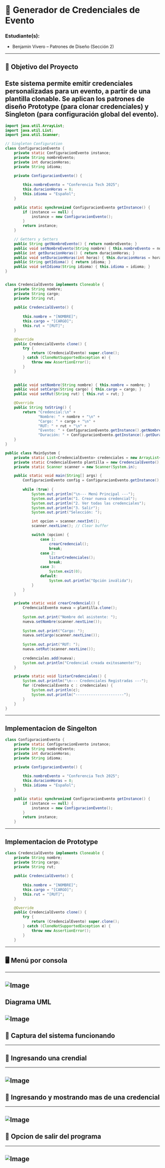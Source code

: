 # 🪪 Generador de Credenciales de Evento

### Estudiante(s):  
- Benjamin Vivero – Patrones de Diseño (Sección 2)

---

## 🎯 Objetivo del Proyecto

Este sistema permite emitir credenciales personalizadas para un evento, a partir de una plantilla clonable. Se aplican los patrones de diseño **Prototype** (para clonar credenciales) y **Singleton** (para configuración global del evento).
---
```java
import java.util.ArrayList;
import java.util.List;
import java.util.Scanner;

// Singleton Configuration
class ConfiguracionEvento {
    private static ConfiguracionEvento instance;
    private String nombreEvento;
    private int duracionHoras;
    private String idioma;

    private ConfiguracionEvento() {
        
        this.nombreEvento = "Conferencia Tech 2025";
        this.duracionHoras = 8;
        this.idioma = "Español";
    }

    public static synchronized ConfiguracionEvento getInstance() {
        if (instance == null) {
            instance = new ConfiguracionEvento();
        }
        return instance;
    }

    // Getters y Setters
    public String getNombreEvento() { return nombreEvento; }
    public void setNombreEvento(String nombre) { this.nombreEvento = nombre; }
    public int getDuracionHoras() { return duracionHoras; }
    public void setDuracionHoras(int horas) { this.duracionHoras = horas; }
    public String getIdioma() { return idioma; }
    public void setIdioma(String idioma) { this.idioma = idioma; }
}


class CredencialEvento implements Cloneable {
    private String nombre;
    private String cargo;
    private String rut;
    
    public CredencialEvento() {
        
        this.nombre = "[NOMBRE]";
        this.cargo = "[CARGO]";
        this.rut = "[RUT]";
    }

    @Override
    public CredencialEvento clone() {
        try {
            return (CredencialEvento) super.clone();
        } catch (CloneNotSupportedException e) {
            throw new AssertionError();
        }
    }

    
    public void setNombre(String nombre) { this.nombre = nombre; }
    public void setCargo(String cargo) { this.cargo = cargo; }
    public void setRut(String rut) { this.rut = rut; }

    @Override
    public String toString() {
        return "Credencial:\n" +
               "Nombre: " + nombre + "\n" +
               "Cargo: " + cargo + "\n" +
               "RUT: " + rut + "\n" +
               "Evento: " + ConfiguracionEvento.getInstance().getNombreEvento() + "\n" +
               "Duración: " + ConfiguracionEvento.getInstance().getDuracionHoras() + " horas";
    }
}

public class MainSystem {
    private static List<CredencialEvento> credenciales = new ArrayList<>();
    private static CredencialEvento plantilla = new CredencialEvento();
    private static Scanner scanner = new Scanner(System.in);

    public static void main(String[] args) {
        ConfiguracionEvento config = ConfiguracionEvento.getInstance();
        
        while (true) {
            System.out.println("\n--- Menú Principal ---");
            System.out.println("1. Crear nueva credencial");
            System.out.println("2. Ver todas las credenciales");
            System.out.println("3. Salir");
            System.out.print("Selección: ");

            int opcion = scanner.nextInt();
            scanner.nextLine(); // Clear buffer

            switch (opcion) {
                case 1:
                    crearCredencial();
                    break;
                case 2:
                    listarCredenciales();
                    break;
                case 3:
                    System.exit(0);
                default:
                    System.out.println("Opción inválida");
            }
        }
    }

    private static void crearCredencial() {
        CredencialEvento nueva = plantilla.clone();
        
        System.out.print("Nombre del asistente: ");
        nueva.setNombre(scanner.nextLine());
        
        System.out.print("Cargo: ");
        nueva.setCargo(scanner.nextLine());
        
        System.out.print("RUT: ");
        nueva.setRut(scanner.nextLine());
        
        credenciales.add(nueva);
        System.out.println("Credencial creada exitosamente!");
    }

    private static void listarCredenciales() {
        System.out.println("\n--- Credenciales Registradas ---");
        for (CredencialEvento c : credenciales) {
            System.out.println(c);
            System.out.println("----------------------");
        }
    }
}
```
---
## Implementacion de Singelton

```java
class ConfiguracionEvento {
    private static ConfiguracionEvento instance;
    private String nombreEvento;
    private int duracionHoras;
    private String idioma;

    private ConfiguracionEvento() {
        
        this.nombreEvento = "Conferencia Tech 2025";
        this.duracionHoras = 8;
        this.idioma = "Español";
    }

    public static synchronized ConfiguracionEvento getInstance() {
        if (instance == null) {
            instance = new ConfiguracionEvento();
        }
        return instance;
    }
```
---
## Implementacion de Prototype

```java
class CredencialEvento implements Cloneable {
    private String nombre;
    private String cargo;
    private String rut;
    
    public CredencialEvento() {
        
        this.nombre = "[NOMBRE]";
        this.cargo = "[CARGO]";
        this.rut = "[RUT]";
    }

    @Override
    public CredencialEvento clone() {
        try {
            return (CredencialEvento) super.clone();
        } catch (CloneNotSupportedException e) {
            throw new AssertionError();
        }
    }
```
---
## 🖥️ Menú por consola
---
![Image](https://github.com/user-attachments/assets/8f1eded3-8638-4c0d-9aeb-e2083e598cae)
---
Diagrama UML
---
![Image](https://github.com/user-attachments/assets/7cbc5c46-ed8c-4ca6-83cc-cbd543afe6ac)
---
## 📸 Captura del sistema funcionando
---
## 📸 Ingresando una crendial
---
![Image](https://github.com/user-attachments/assets/d08a5bf2-345d-4a48-907e-e8600c9388e3)
---
## 📸 Ingresando y mostrando mas de una credencial
---
![Image](https://github.com/user-attachments/assets/1012170e-b696-4347-91ba-5f745ca33dac)
---
## 📸 Opcion de salir del programa
---
![Image](https://github.com/user-attachments/assets/ef6f4215-2fb8-4c3a-b981-bd3782013b68)
---

